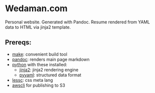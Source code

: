 # Wedaman.com

Personal website. Generated with Pandoc. Resume rendered from YAML data to HTML via jinja2 template.

## Prereqs:
 - [make](http://www.gnu.org/software/make/): convenient build tool
 - [pandoc](http://johnmacfarlane.net/pandoc/): renders main page markdown
 - [python](http://www.python.org/) with these installed:
    - [jinja2](https://github.com/pallets/jinja): jinja2 rendering engine
    - [pyyaml](http://pyyaml.org/): structured data format
 - [lessc](http://lesscss.org/): css meta lang
 - [awscli](https://github.com/aws/aws-cli) for publishing to S3
